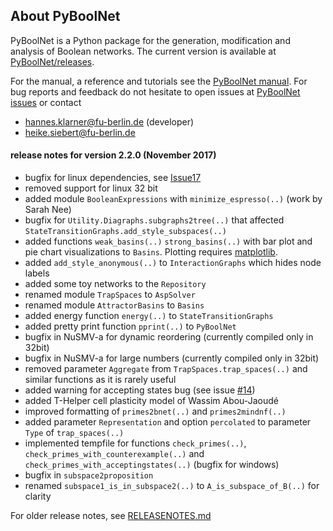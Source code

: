 

## About PyBoolNet
PyBoolNet is a Python package for the generation, modification and analysis of Boolean networks.
The current version is available at [PyBoolNet/releases](http://github.com/hklarner/PyBoolNet/releases).

For the manual, a reference and tutorials see the [PyBoolNet manual](http://github.com/hklarner/PyBoolNet/releases).
For bug reports and feedback do not hesitate to open issues at [PyBoolNet issues](http://github.com/hklarner/PyBoolNet/issues) or contact

 * hannes.klarner@fu-berlin.de (developer)
 * heike.siebert@fu-berlin.de


#### release notes for version 2.2.0 (November 2017)
- bugfix for linux dependencies, see [Issue17](https://github.com/hklarner/PyBoolNet/issues/17)
- removed support for linux 32 bit
- added module `BooleanExpressions` with `minimize_espresso(..)` (work by Sarah Nee)
- bugfix for `Utility.Diagraphs.subgraphs2tree(..)` that affected `StateTransitionGraphs.add_style_subspaces(..)`
- added functions `weak_basins(..)` `strong_basins(..)` with bar plot and pie chart visualizations to `Basins`. Plotting requires [matplotlib](https://matplotlib.org/).
- added `add_style_anonymous(..)` to `InteractionGraphs` which hides node labels
- added some toy networks to the `Repository`
- renamed module `TrapSpaces` to `AspSolver`
- renamed module `AttractorBasins` to `Basins`
- added energy function `energy(..)` to `StateTransitionGraphs`
- added pretty print function `pprint(..)` to `PyBoolNet`
- bugfix in NuSMV-a for dynamic reordering (currently compiled only in 32bit)
- bugfix in NuSMV-a for large numbers (currently compiled only in 32bit)
- removed parameter `Aggregate` from `TrapSpaces.trap_spaces(..)` and similar functions as it is rarely useful
- added warning for accepting states bug (see issue [#14](http://github.com/hklarner/PyBoolNet/issues/14))
- added T-Helper cell plasticity model of Wassim Abou-Jaoudé
- improved formatting of `primes2bnet(..)` and `primes2mindnf(..)`
- added parameter `Representation` and option `percolated` to parameter `Type` of `trap_spaces(..)`
- implemented tempfile for functions `check_primes(..)`, `check_primes_with_counterexample(..)` and `check_primes_with_acceptingstates(..)` (bugfix for windows)
- bugfix in `subspace2proposition`
- renamed `subspace1_is_in_subspace2(..)` to `A_is_subspace_of_B(..)` for clarity

For older release notes, see [RELEASENOTES.md](https://github.com/hklarner/PyBoolNet/blob/master/RELEASENOTES.md)





